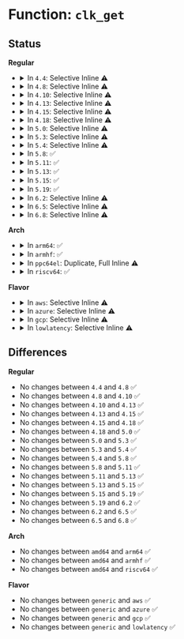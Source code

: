 # Function: <code>clk_get</code>

## Status
<b>Regular</b>
<ul>
<li>
<details>
<summary>In <code>4.4</code>: Selective Inline ⚠️</summary>

```c
struct clk *clk_get(struct device *dev, const char *con_id);
```

**Collision:** Unique Global

**Inline:** Selective

**Transformation:** False

**Instances:**

```
In drivers/clk/clkdev.c (ffffffff816e3e20)
Location: drivers/clk/clkdev.c:197
Inline: True
Inline callers:
  - drivers/clk/clkdev.c:clk_add_alias
Direct callers:
  - drivers/base/power/clock_ops.c:__pm_clk_add
  - drivers/mfd/twl-core.c:twl_probe
  - drivers/clk/clk-devres.c:devm_clk_get
```
**Symbols:**

```
ffffffff816e3e20-ffffffff816e3e55: clk_get (STB_GLOBAL)
```
</details>
</li>
<li>
<details>
<summary>In <code>4.8</code>: Selective Inline ⚠️</summary>

```c
struct clk *clk_get(struct device *dev, const char *con_id);
```

**Collision:** Unique Global

**Inline:** Selective

**Transformation:** False

**Instances:**

```
In drivers/clk/clkdev.c (ffffffff81748356)
Location: drivers/clk/clkdev.c:197
Inline: True
Inline callers:
  - drivers/clk/clkdev.c:clk_add_alias
Direct callers:
  - drivers/base/power/clock_ops.c:__pm_clk_add
  - drivers/mfd/twl-core.c:twl_probe
  - drivers/clk/clk-devres.c:devm_clk_get
```
**Symbols:**

```
ffffffff81748150-ffffffff81748185: clk_get (STB_GLOBAL)
```
</details>
</li>
<li>
<details>
<summary>In <code>4.10</code>: Selective Inline ⚠️</summary>

```c
struct clk *clk_get(struct device *dev, const char *con_id);
```

**Collision:** Unique Global

**Inline:** Selective

**Transformation:** False

**Instances:**

```
In drivers/clk/clkdev.c (ffffffff81530bc6)
Location: drivers/clk/clkdev.c:197
Inline: True
Inline callers:
  - drivers/clk/clkdev.c:clk_add_alias
Direct callers:
  - drivers/clk/clk-devres.c:devm_clk_get
  - drivers/base/power/clock_ops.c:__pm_clk_add
  - drivers/mfd/twl-core.c:twl_probe
```
**Symbols:**

```
ffffffff815309c0-ffffffff815309f5: clk_get (STB_GLOBAL)
```
</details>
</li>
<li>
<details>
<summary>In <code>4.13</code>: Selective Inline ⚠️</summary>

```c
struct clk *clk_get(struct device *dev, const char *con_id);
```

**Collision:** Unique Global

**Inline:** Selective

**Transformation:** False

**Instances:**

```
In drivers/clk/clkdev.c (ffffffff815440c0)
Location: drivers/clk/clkdev.c:197
Inline: True
Inline callers:
  - drivers/clk/clkdev.c:clk_add_alias
Direct callers:
  - drivers/clk/clk-devres.c:devm_clk_get
  - drivers/clk/clk-bulk.c:clk_bulk_get
  - drivers/base/power/clock_ops.c:__pm_clk_add
  - drivers/mfd/twl-core.c:twl_probe
```
**Symbols:**

```
ffffffff81543eb0-ffffffff81543ee1: clk_get (STB_GLOBAL)
```
</details>
</li>
<li>
<details>
<summary>In <code>4.15</code>: Selective Inline ⚠️</summary>

```c
struct clk *clk_get(struct device *dev, const char *con_id);
```

**Collision:** Unique Global

**Inline:** Selective

**Transformation:** False

**Instances:**

```
In drivers/clk/clkdev.c (ffffffff815a71d0)
Location: drivers/clk/clkdev.c:197
Inline: True
Inline callers:
  - drivers/clk/clkdev.c:clk_add_alias
Direct callers:
  - drivers/clk/clk-devres.c:devm_clk_get
  - drivers/clk/clk-bulk.c:clk_bulk_get
  - drivers/base/power/clock_ops.c:__pm_clk_add
  - drivers/mfd/twl-core.c:twl_probe
  - drivers/opp/core.c:dev_pm_opp_set_clkname
  - drivers/opp/core.c:dev_pm_opp_get_opp_table
```
**Symbols:**

```
ffffffff815a6fc0-ffffffff815a6ff1: clk_get (STB_GLOBAL)
```
</details>
</li>
<li>
<details>
<summary>In <code>4.18</code>: Selective Inline ⚠️</summary>

```c
struct clk *clk_get(struct device *dev, const char *con_id);
```

**Collision:** Unique Global

**Inline:** Selective

**Transformation:** False

**Instances:**

```
In drivers/clk/clkdev.c (ffffffff815ded45)
Location: drivers/clk/clkdev.c:197
Inline: True
Inline callers:
  - drivers/clk/clkdev.c:clk_add_alias
Direct callers:
  - drivers/clk/clk-devres.c:devm_clk_get
  - drivers/base/power/clock_ops.c:__pm_clk_add
  - drivers/mfd/twl-core.c:twl_probe
  - drivers/opp/core.c:dev_pm_opp_set_clkname
  - drivers/opp/core.c:dev_pm_opp_get_opp_table
```
**Symbols:**

```
ffffffff815deb40-ffffffff815deb71: clk_get (STB_GLOBAL)
```
</details>
</li>
<li>
<details>
<summary>In <code>5.0</code>: Selective Inline ⚠️</summary>

```c
struct clk *clk_get(struct device *dev, const char *con_id);
```

**Collision:** Unique Global

**Inline:** Selective

**Transformation:** False

**Instances:**

```
In drivers/clk/clkdev.c (ffffffff815f8615)
Location: drivers/clk/clkdev.c:194
Inline: True
Inline callers:
  - drivers/clk/clkdev.c:clk_add_alias
Direct callers:
  - drivers/clk/clk-devres.c:devm_clk_get
  - drivers/base/power/clock_ops.c:__pm_clk_add
  - drivers/mfd/twl-core.c:twl_probe
  - drivers/opp/core.c:dev_pm_opp_set_clkname
```
**Symbols:**

```
ffffffff815f8470-ffffffff815f84a1: clk_get (STB_GLOBAL)
```
</details>
</li>
<li>
<details>
<summary>In <code>5.3</code>: Selective Inline ⚠️</summary>

```c
struct clk *clk_get(struct device *dev, const char *con_id);
```

**Collision:** Unique Global

**Inline:** Selective

**Transformation:** False

**Instances:**

```
In drivers/clk/clkdev.c (ffffffff8162aaa5)
Location: drivers/clk/clkdev.c:100
Inline: True
Inline callers:
  - drivers/clk/clkdev.c:clk_add_alias
Direct callers:
  - drivers/clk/clk-devres.c:devm_clk_get
  - drivers/clk/clk-bulk.c:__clk_bulk_get
  - drivers/base/power/clock_ops.c:__pm_clk_add
  - drivers/mfd/twl-core.c:twl_probe
  - drivers/opp/core.c:dev_pm_opp_set_clkname
```
**Symbols:**

```
ffffffff8162aa70-ffffffff8162aa9d: clk_get (STB_GLOBAL)
```
</details>
</li>
<li>
<details>
<summary>In <code>5.4</code>: Selective Inline ⚠️</summary>

```c
struct clk *clk_get(struct device *dev, const char *con_id);
```

**Collision:** Unique Global

**Inline:** Selective

**Transformation:** False

**Instances:**

```
In drivers/clk/clkdev.c (ffffffff8164c575)
Location: drivers/clk/clkdev.c:100
Inline: True
Inline callers:
  - drivers/clk/clkdev.c:clk_add_alias
Direct callers:
  - drivers/clk/clk-devres.c:devm_clk_get
  - drivers/clk/clk-bulk.c:__clk_bulk_get
  - drivers/base/power/clock_ops.c:__pm_clk_add
  - drivers/mfd/twl-core.c:twl_probe
  - drivers/opp/core.c:dev_pm_opp_set_clkname
```
**Symbols:**

```
ffffffff8164c540-ffffffff8164c56d: clk_get (STB_GLOBAL)
```
</details>
</li>
<li>
<details>
<summary>In <code>5.8</code>: ✅</summary>

```c
struct clk *clk_get(struct device *dev, const char *con_id);
```

**Collision:** Unique Global

**Inline:** No

**Transformation:** False

**Instances:**

```
In drivers/clk/clkdev.c (ffffffff816fb4d0)
Location: drivers/clk/clkdev.c:100
Inline: False
Direct callers:
  - drivers/clk/clk-devres.c:devm_clk_get
  - drivers/clk/clk-bulk.c:__clk_bulk_get
  - drivers/clk/clkdev.c:clk_add_alias
  - drivers/base/power/clock_ops.c:__pm_clk_add
  - drivers/mfd/twl-core.c:clocks_init
  - drivers/opp/core.c:dev_pm_opp_set_clkname
```
**Symbols:**

```
ffffffff816fb4d0-ffffffff816fb54b: clk_get (STB_GLOBAL)
```
</details>
</li>
<li>
<details>
<summary>In <code>5.11</code>: ✅</summary>

```c
struct clk *clk_get(struct device *dev, const char *con_id);
```

**Collision:** Unique Global

**Inline:** No

**Transformation:** False

**Instances:**

```
In drivers/clk/clkdev.c (ffffffff81717e20)
Location: drivers/clk/clkdev.c:100
Inline: False
Direct callers:
  - drivers/clk/clk-devres.c:devm_clk_get
  - drivers/clk/clk-bulk.c:__clk_bulk_get
  - drivers/clk/clkdev.c:clk_add_alias
  - drivers/base/power/clock_ops.c:__pm_clk_add
  - drivers/mfd/twl-core.c:clocks_init
  - drivers/opp/core.c:dev_pm_opp_set_clkname
```
**Symbols:**

```
ffffffff81717e20-ffffffff81717e9b: clk_get (STB_GLOBAL)
```
</details>
</li>
<li>
<details>
<summary>In <code>5.13</code>: ✅</summary>

```c
struct clk *clk_get(struct device *dev, const char *con_id);
```

**Collision:** Unique Global

**Inline:** No

**Transformation:** False

**Instances:**

```
In drivers/clk/clkdev.c (ffffffff816f9110)
Location: drivers/clk/clkdev.c:100
Inline: False
Direct callers:
  - drivers/clk/clk-devres.c:devm_clk_get
  - drivers/clk/clk-bulk.c:__clk_bulk_get
  - drivers/clk/clkdev.c:clk_add_alias
  - drivers/base/power/clock_ops.c:__pm_clk_add
  - drivers/mfd/twl-core.c:twl_probe
  - drivers/opp/core.c:dev_pm_opp_set_clkname
  - drivers/opp/core.c:_add_opp_table_indexed
```
**Symbols:**

```
ffffffff816f9110-ffffffff816f918b: clk_get (STB_GLOBAL)
```
</details>
</li>
<li>
<details>
<summary>In <code>5.15</code>: ✅</summary>

```c
struct clk *clk_get(struct device *dev, const char *con_id);
```

**Collision:** Unique Global

**Inline:** No

**Transformation:** False

**Instances:**

```
In drivers/clk/clkdev.c (ffffffff81773870)
Location: drivers/clk/clkdev.c:100
Inline: False
Direct callers:
  - drivers/clk/clk-devres.c:devm_clk_get
  - drivers/clk/clk-bulk.c:__clk_bulk_get
  - drivers/clk/clkdev.c:clk_add_alias
  - drivers/base/power/clock_ops.c:__pm_clk_add
  - drivers/mfd/twl-core.c:twl_probe
  - drivers/opp/core.c:dev_pm_opp_set_clkname
  - drivers/opp/core.c:_add_opp_table_indexed
```
**Symbols:**

```
ffffffff81773870-ffffffff817738eb: clk_get (STB_GLOBAL)
```
</details>
</li>
<li>
<details>
<summary>In <code>5.19</code>: ✅</summary>

```c
struct clk *clk_get(struct device *dev, const char *con_id);
```

**Collision:** Unique Global

**Inline:** No

**Transformation:** False

**Instances:**

```
In drivers/clk/clkdev.c (ffffffff818a91d0)
Location: drivers/clk/clkdev.c:100
Inline: False
Direct callers:
  - drivers/clk/clk-devres.c:devm_clk_get
  - drivers/clk/clk-bulk.c:__clk_bulk_get
  - drivers/clk/clkdev.c:clk_add_alias
  - drivers/base/power/clock_ops.c:__pm_clk_add
  - drivers/mfd/twl-core.c:twl_probe
  - drivers/opp/core.c:dev_pm_opp_set_clkname
  - drivers/opp/core.c:_add_opp_table_indexed
```
**Symbols:**

```
ffffffff818a91d0-ffffffff818a9255: clk_get (STB_GLOBAL)
```
</details>
</li>
<li>
<details>
<summary>In <code>6.2</code>: Selective Inline ⚠️</summary>

```c
struct clk *clk_get(struct device *dev, const char *con_id);
```

**Collision:** Unique Global

**Inline:** Selective

**Transformation:** False

**Instances:**

```
In drivers/clk/clkdev.c (ffffffff819f3ec8)
Location: drivers/clk/clkdev.c:100
Inline: True
Inline callers:
  - drivers/clk/clkdev.c:clk_add_alias
Direct callers:
  - drivers/clk/clk-devres.c:devm_clk_get_optional_enabled
  - drivers/clk/clk-devres.c:devm_clk_get_optional_prepared
  - drivers/clk/clk-devres.c:devm_clk_get_optional
  - drivers/clk/clk-devres.c:devm_clk_get_enabled
  - drivers/clk/clk-bulk.c:__clk_bulk_get
  - drivers/base/power/clock_ops.c:__pm_clk_add
  - drivers/base/regmap/regmap-mmio.c:regmap_mmio_gen_context
  - drivers/mfd/twl-core.c:twl_probe
  - drivers/opp/core.c:dev_pm_opp_set_config
  - drivers/opp/core.c:_add_opp_table_indexed
```
**Symbols:**

```
ffffffff819f3df0-ffffffff819f3e49: clk_get (STB_GLOBAL)
```
</details>
</li>
<li>
<details>
<summary>In <code>6.5</code>: Selective Inline ⚠️</summary>

```c
struct clk *clk_get(struct device *dev, const char *con_id);
```

**Collision:** Unique Global

**Inline:** Selective

**Transformation:** False

**Instances:**

```
In drivers/clk/clkdev.c (ffffffff81a3c588)
Location: drivers/clk/clkdev.c:100
Inline: True
Inline callers:
  - drivers/clk/clkdev.c:clk_add_alias
Direct callers:
  - drivers/clk/clk-devres.c:devm_clk_get_optional_enabled
  - drivers/clk/clk-devres.c:devm_clk_get_optional_prepared
  - drivers/clk/clk-devres.c:devm_clk_get_optional
  - drivers/clk/clk-devres.c:devm_clk_get_enabled
  - drivers/clk/clk-bulk.c:__clk_bulk_get
  - drivers/base/power/clock_ops.c:__pm_clk_add
  - drivers/base/regmap/regmap-mmio.c:regmap_mmio_gen_context
  - drivers/mfd/twl-core.c:twl_probe
  - drivers/opp/core.c:dev_pm_opp_set_config
  - drivers/opp/core.c:_add_opp_table_indexed
```
**Symbols:**

```
ffffffff81a3c4b0-ffffffff81a3c509: clk_get (STB_GLOBAL)
```
</details>
</li>
<li>
<details>
<summary>In <code>6.8</code>: Selective Inline ⚠️</summary>

```c
struct clk *clk_get(struct device *dev, const char *con_id);
```

**Collision:** Unique Global

**Inline:** Selective

**Transformation:** False

**Instances:**

```
In drivers/clk/clkdev.c (ffffffff81a87e48)
Location: drivers/clk/clkdev.c:100
Inline: True
Inline callers:
  - drivers/clk/clkdev.c:clk_add_alias
Direct callers:
  - drivers/clk/clk-devres.c:devm_clk_get_optional_enabled
  - drivers/clk/clk-devres.c:devm_clk_get_optional_prepared
  - drivers/clk/clk-devres.c:devm_clk_get_optional
  - drivers/clk/clk-devres.c:devm_clk_get_enabled
  - drivers/clk/clk-bulk.c:__clk_bulk_get
  - drivers/base/power/clock_ops.c:__pm_clk_add
  - drivers/base/regmap/regmap-mmio.c:regmap_mmio_gen_context
  - drivers/mfd/twl-core.c:twl_probe
  - drivers/opp/core.c:dev_pm_opp_set_config
  - drivers/opp/core.c:_add_opp_table_indexed
```
**Symbols:**

```
ffffffff81a87d70-ffffffff81a87dc9: clk_get (STB_GLOBAL)
```
</details>
</li>
</ul>
<b>Arch</b>
<ul>
<li>
<details>
<summary>In <code>arm64</code>: ✅</summary>

```c
struct clk *clk_get(struct device *dev, const char *con_id);
```

**Collision:** Unique Global

**Inline:** No

**Transformation:** False

**Instances:**

```
In drivers/clk/clkdev.c (ffff8000107bb278)
Location: drivers/clk/clkdev.c:100
Inline: False
Direct callers:
  - drivers/phy/phy-xgene.c:xgene_phy_probe
  - drivers/pci/controller/pci-xgene.c:xgene_pcie_probe
  - drivers/video/fbdev/amba-clcd.c:clcdfb_register
  - drivers/video/fbdev/mx3fb.c:sdc_init_panel
  - drivers/amba/bus.c:amba_get_enable_pclk
  - drivers/clk/clk-devres.c:devm_clk_get
  - drivers/clk/clk-bulk.c:__clk_bulk_get
  - drivers/clk/clkdev.c:clk_add_alias
  - drivers/clk/mvebu/armada-37xx-tbg.c:armada_3700_tbg_clock_probe
  - drivers/dma/mv_xor.c:mv_xor_probe
  - drivers/dma/ipu/ipu_idmac.c:ipu_probe
  - drivers/base/power/clock_ops.c:__pm_clk_add
  - drivers/mfd/twl-core.c:twl_probe
  - drivers/ata/libahci_platform.c:ahci_platform_get_resources
  - drivers/i2c/busses/i2c-omap.c:omap_i2c_probe
  - drivers/i2c/busses/i2c-omap.c:omap_i2c_probe
  - drivers/opp/core.c:dev_pm_opp_set_clkname
  - drivers/opp/core.c:_opp_get_opp_table
  - drivers/cpufreq/cpufreq-dt.c:cpufreq_init
  - drivers/clocksource/sh_cmt.c:sh_cmt_setup
  - drivers/clocksource/sh_tmu.c:sh_tmu_setup
```
**Symbols:**

```
ffff8000107bb278-ffff8000107bb330: clk_get (STB_GLOBAL)
```
</details>
</li>
<li>
<details>
<summary>In <code>armhf</code>: ✅</summary>

```c
struct clk *clk_get(struct device *dev, const char *con_id);
```

**Collision:** Unique Global

**Inline:** No

**Transformation:** False

**Instances:**

```
In drivers/clk/clkdev.c (c08e712c)
Location: drivers/clk/clkdev.c:100
Inline: False
Direct callers:
  - arch/arm/mach-omap2/io.c:omap_sdrc_init
  - arch/arm/mach-omap2/timer.c:realtime_counter_init
  - arch/arm/mach-omap2/timer.c:omap_dm_timer_init_one
  - arch/arm/mach-omap2/timer.c:omap_dm_timer_init_one
  - arch/arm/mach-omap2/voltage.c:omap_voltage_late_init
  - drivers/bus/ti-sysc.c:sysc_notifier_call
  - drivers/bus/ti-sysc.c:sysc_notifier_call
  - drivers/video/fbdev/amba-clcd.c:clcdfb_probe
  - drivers/video/fbdev/mx3fb.c:__set_par
  - drivers/amba/bus.c:amba_get_enable_pclk
  - drivers/clk/clk-devres.c:devm_clk_get
  - drivers/clk/clk-bulk.c:__clk_bulk_get
  - drivers/clk/clkdev.c:clk_add_alias
  - drivers/clk/ti/clk.c:omap2_clk_enable_init_clocks
  - drivers/clk/ti/clk-814x.c:dm814x_adpll_enable_init_clocks
  - drivers/clk/ti/clk-3xxx.c:omap3_clk_lock_dpll5
  - drivers/clk/ti/clk-3xxx.c:omap3_clk_lock_dpll5
  - drivers/dma/mv_xor.c:mv_xor_probe
  - drivers/dma/ipu/ipu_idmac.c:ipu_probe
  - drivers/base/power/clock_ops.c:__pm_clk_add
  - drivers/mfd/t7l66xb.c:t7l66xb_probe
  - drivers/mfd/t7l66xb.c:t7l66xb_probe
  - drivers/mfd/tc6387xb.c:tc6387xb_probe
  - drivers/mfd/tc6393xb.c:tc6393xb_probe
  - drivers/mfd/twl-core.c:twl_probe
  - drivers/mfd/omap-usb-tll.c:usbtll_omap_probe
  - drivers/ata/libahci_platform.c:ahci_platform_get_resources
  - drivers/i2c/busses/i2c-omap.c:omap_i2c_probe
  - drivers/i2c/busses/i2c-omap.c:omap_i2c_probe
  - drivers/power/avs/smartreflex.c:sr_set_clk_length
  - drivers/power/avs/smartreflex.c:sr_set_clk_length
  - drivers/opp/core.c:dev_pm_opp_set_clkname
  - drivers/opp/core.c:_opp_get_opp_table
  - drivers/cpufreq/cpufreq-dt.c:cpufreq_init
  - drivers/cpufreq/mvebu-cpufreq.c:armada_xp_pmsu_cpufreq_init
  - drivers/cpufreq/omap-cpufreq.c:omap_cpu_init
  - drivers/clocksource/sh_cmt.c:sh_cmt_setup
  - drivers/clocksource/sh_mtu2.c:sh_mtu2_setup
  - drivers/clocksource/sh_tmu.c:sh_tmu_setup
  - drivers/clocksource/timer-ti-dm.c:_omap_dm_timer_request
  - drivers/clocksource/timer-ti-dm.c:_omap_dm_timer_request
  - drivers/clocksource/timer-ti-dm.c:omap_dm_timer_set_source
  - sound/soc/fsl/imx-sgtl5000.c:imx_sgtl5000_probe
```
**Symbols:**

```
c08e712c-c08e71b0: clk_get (STB_GLOBAL)
```
</details>
</li>
<li>
<details>
<summary>In <code>ppc64el</code>: Duplicate, Full Inline ⚠️</summary>

**Collision:** Static Duplication

**Inline:** Full

**Transformation:** False

**Instances:**

```
In drivers/base/regmap/regmap-mmio.c (0)
Location: include/linux/clk.h:745
Inline: True
```
```
In drivers/mfd/twl-core.c (0)
Location: include/linux/clk.h:745
Inline: True
```
```
In drivers/opp/core.c (0)
Location: include/linux/clk.h:745
Inline: True
```
</details>
</li>
<li>
<details>
<summary>In <code>riscv64</code>: ✅</summary>

```c
struct clk *clk_get(struct device *dev, const char *con_id);
```

**Collision:** Unique Global

**Inline:** No

**Transformation:** False

**Instances:**

```
In drivers/clk/clkdev.c (ffffffe00050a120)
Location: drivers/clk/clkdev.c:100
Inline: False
Direct callers:
  - drivers/clk/clk-devres.c:devm_clk_get
  - drivers/clk/clk-bulk.c:__clk_bulk_get
  - drivers/clk/clkdev.c:clk_add_alias
  - drivers/base/power/clock_ops.c:__pm_clk_add
  - drivers/mfd/twl-core.c:twl_probe
  - drivers/opp/core.c:dev_pm_opp_set_clkname
  - drivers/opp/core.c:_opp_get_opp_table
```
**Symbols:**

```
ffffffe00050a120-ffffffe00050a1a2: clk_get (STB_GLOBAL)
```
</details>
</li>
</ul>
<b>Flavor</b>
<ul>
<li>
<details>
<summary>In <code>aws</code>: Selective Inline ⚠️</summary>

```c
struct clk *clk_get(struct device *dev, const char *con_id);
```

**Collision:** Unique Global

**Inline:** Selective

**Transformation:** False

**Instances:**

```
In drivers/clk/clkdev.c (ffffffff816125d5)
Location: drivers/clk/clkdev.c:100
Inline: True
Inline callers:
  - drivers/clk/clkdev.c:clk_add_alias
Direct callers:
  - drivers/clk/clk-devres.c:devm_clk_get
  - drivers/clk/clk-bulk.c:__clk_bulk_get
  - drivers/base/power/clock_ops.c:__pm_clk_add
  - drivers/opp/core.c:dev_pm_opp_set_clkname
```
**Symbols:**

```
ffffffff816125a0-ffffffff816125cd: clk_get (STB_GLOBAL)
```
</details>
</li>
<li>
<details>
<summary>In <code>azure</code>: Selective Inline ⚠️</summary>

```c
struct clk *clk_get(struct device *dev, const char *con_id);
```

**Collision:** Unique Global

**Inline:** Selective

**Transformation:** False

**Instances:**

```
In drivers/clk/clkdev.c (ffffffff81606b25)
Location: drivers/clk/clkdev.c:100
Inline: True
Inline callers:
  - drivers/clk/clkdev.c:clk_add_alias
Direct callers:
  - drivers/clk/clk-devres.c:devm_clk_get
  - drivers/clk/clk-bulk.c:__clk_bulk_get
  - drivers/base/power/clock_ops.c:__pm_clk_add
  - drivers/opp/core.c:dev_pm_opp_set_clkname
```
**Symbols:**

```
ffffffff81606af0-ffffffff81606b1d: clk_get (STB_GLOBAL)
```
</details>
</li>
<li>
<details>
<summary>In <code>gcp</code>: Selective Inline ⚠️</summary>

```c
struct clk *clk_get(struct device *dev, const char *con_id);
```

**Collision:** Unique Global

**Inline:** Selective

**Transformation:** False

**Instances:**

```
In drivers/clk/clkdev.c (ffffffff816403b5)
Location: drivers/clk/clkdev.c:100
Inline: True
Inline callers:
  - drivers/clk/clkdev.c:clk_add_alias
Direct callers:
  - drivers/clk/clk-devres.c:devm_clk_get
  - drivers/clk/clk-bulk.c:__clk_bulk_get
  - drivers/base/power/clock_ops.c:__pm_clk_add
  - drivers/mfd/twl-core.c:twl_probe
  - drivers/opp/core.c:dev_pm_opp_set_clkname
```
**Symbols:**

```
ffffffff81640380-ffffffff816403ad: clk_get (STB_GLOBAL)
```
</details>
</li>
<li>
<details>
<summary>In <code>lowlatency</code>: Selective Inline ⚠️</summary>

```c
struct clk *clk_get(struct device *dev, const char *con_id);
```

**Collision:** Unique Global

**Inline:** Selective

**Transformation:** False

**Instances:**

```
In drivers/clk/clkdev.c (ffffffff8165a705)
Location: drivers/clk/clkdev.c:100
Inline: True
Inline callers:
  - drivers/clk/clkdev.c:clk_add_alias
Direct callers:
  - drivers/clk/clk-devres.c:devm_clk_get
  - drivers/clk/clk-bulk.c:__clk_bulk_get
  - drivers/base/power/clock_ops.c:__pm_clk_add
  - drivers/mfd/twl-core.c:twl_probe
  - drivers/opp/core.c:dev_pm_opp_set_clkname
```
**Symbols:**

```
ffffffff8165a6d0-ffffffff8165a6fd: clk_get (STB_GLOBAL)
```
</details>
</li>
</ul>

## Differences
<b>Regular</b>
<ul>
<li>
No changes between <code>4.4</code> and <code>4.8</code> ✅
</li>
<li>
No changes between <code>4.8</code> and <code>4.10</code> ✅
</li>
<li>
No changes between <code>4.10</code> and <code>4.13</code> ✅
</li>
<li>
No changes between <code>4.13</code> and <code>4.15</code> ✅
</li>
<li>
No changes between <code>4.15</code> and <code>4.18</code> ✅
</li>
<li>
No changes between <code>4.18</code> and <code>5.0</code> ✅
</li>
<li>
No changes between <code>5.0</code> and <code>5.3</code> ✅
</li>
<li>
No changes between <code>5.3</code> and <code>5.4</code> ✅
</li>
<li>
No changes between <code>5.4</code> and <code>5.8</code> ✅
</li>
<li>
No changes between <code>5.8</code> and <code>5.11</code> ✅
</li>
<li>
No changes between <code>5.11</code> and <code>5.13</code> ✅
</li>
<li>
No changes between <code>5.13</code> and <code>5.15</code> ✅
</li>
<li>
No changes between <code>5.15</code> and <code>5.19</code> ✅
</li>
<li>
No changes between <code>5.19</code> and <code>6.2</code> ✅
</li>
<li>
No changes between <code>6.2</code> and <code>6.5</code> ✅
</li>
<li>
No changes between <code>6.5</code> and <code>6.8</code> ✅
</li>
</ul>
<b>Arch</b>
<ul>
<li>
No changes between <code>amd64</code> and <code>arm64</code> ✅
</li>
<li>
No changes between <code>amd64</code> and <code>armhf</code> ✅
</li>
<li>
No changes between <code>amd64</code> and <code>riscv64</code> ✅
</li>
</ul>
<b>Flavor</b>
<ul>
<li>
No changes between <code>generic</code> and <code>aws</code> ✅
</li>
<li>
No changes between <code>generic</code> and <code>azure</code> ✅
</li>
<li>
No changes between <code>generic</code> and <code>gcp</code> ✅
</li>
<li>
No changes between <code>generic</code> and <code>lowlatency</code> ✅
</li>
</ul>
